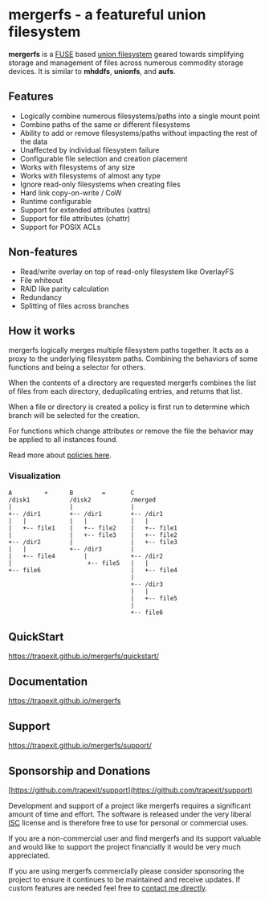 # mergerfs - a featureful union filesystem

**mergerfs** is a
[FUSE](https://en.wikipedia.org/wiki/Filesystem_in_Userspace) based
[union filesystem](https://en.wikipedia.org/wiki/Union_mount) geared
towards simplifying storage and management of files across numerous
commodity storage devices. It is similar to **mhddfs**, **unionfs**,
and **aufs**.

## Features

* Logically combine numerous filesystems/paths into a single
  mount point
* Combine paths of the same or different filesystems
* Ability to add or remove filesystems/paths without impacting the
  rest of the data
* Unaffected by individual filesystem failure
* Configurable file selection and creation placement
* Works with filesystems of any size
* Works with filesystems of almost any type
* Ignore read-only filesystems when creating files
* Hard link copy-on-write / CoW
* Runtime configurable
* Support for extended attributes (xattrs)
* Support for file attributes (chattr)
* Support for POSIX ACLs


## Non-features

* Read/write overlay on top of read-only filesystem like OverlayFS
* File whiteout
* RAID like parity calculation
* Redundancy
* Splitting of files across branches


## How it works

mergerfs logically merges multiple filesystem paths together. It acts
as a proxy to the underlying filesystem paths. Combining the behaviors
of some functions and being a selector for others.

When the contents of a directory are requested mergerfs combines the
list of files from each directory, deduplicating entries, and returns
that list.

When a file or directory is created a policy is first run to determine
which branch will be selected for the creation.

For functions which change attributes or remove the file the behavior
may be applied to all instances found.

Read more about [policies
here](https://trapexit.github.io/mergerfs/config/functions_categories_policies/).


### Visualization

```
A         +      B        =       C
/disk1           /disk2           /merged
|                |                |
+-- /dir1        +-- /dir1        +-- /dir1
|   |            |   |            |   |
|   +-- file1    |   +-- file2    |   +-- file1
|                |   +-- file3    |   +-- file2
+-- /dir2        |                |   +-- file3
|   |            +-- /dir3        |
|   +-- file4        |            +-- /dir2
|                     +-- file5   |   |
+-- file6                         |   +-- file4
                                  |
                                  +-- /dir3
                                  |   |
                                  |   +-- file5
                                  |
                                  +-- file6
```

## QuickStart

https://trapexit.github.io/mergerfs/quickstart/


## Documentation

https://trapexit.github.io/mergerfs


## Support

https://trapexit.github.io/mergerfs/support/


## Sponsorship and Donations

[https://github.com/trapexit/support](https://github.com/trapexit/support)

Development and support of a project like mergerfs requires a
significant amount of time and effort. The software is released under
the very liberal [ISC](https://opensource.org/license/isc-license-txt)
license and is therefore free to use for personal or commercial uses.

If you are a non-commercial user and find mergerfs and its support valuable
and would like to support the project financially it would be very
much appreciated.

If you are using mergerfs commercially please consider sponsoring the
project to ensure it continues to be maintained and receive
updates. If custom features are needed feel free to [contact me
directly](mailto:support@spawn.link).
